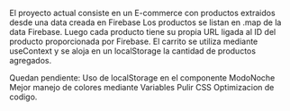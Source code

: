 El proyecto actual consiste en un E-commerce con productos extraidos desde una data creada en Firebase
Los productos se listan en .map de la data Firebase.
Luego cada producto tiene su propia URL ligada al ID del producto proporcionada por Firebase.
El carrito se utiliza mediante useContext y se aloja en un localStorage la cantidad de productos agregados.

Quedan pendiente: 
Uso de localStorage en el componente ModoNoche
Mejor manejo de colores mediante Variables
Pulir CSS
Optimizacion de codigo.
